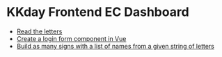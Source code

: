 # KKday Frontend EC Dashboard

- [Read the letters](./task1/)
- [Create a login form component in Vue](./task2/)
- [Build as many signs with a list of names from a given string of letters](./task3/)
